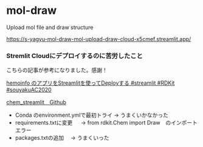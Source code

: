 # mol-draw
Upload mol file and draw structure


https://s-yagyu-mol-draw-mol-upload-draw-cloud-x5cmef.streamlit.app/



### Stremlit Cloudにデプロイするのに苦労したこと

こちらの記事が参考になりました。感謝！

[hemoinfo のアプリをStreamlitを使ってDeployする #streamlit #RDKit #souyakuAC2020](https://iwatobipen.wordpress.com/2020/12/20/chemoinfo-%E3%81%AE%E3%82%A2%E3%83%97%E3%83%AA%E3%82%92streamlit%E3%82%92%E4%BD%BF%E3%81%A3%E3%81%A6deploy%E3%81%99%E3%82%8B-streamlit-rdkit-souyakuac2020/)

[chem_streamlit　Github](https://github.com/iwatobipen/chem_streamlit)

- Conda のenvironment.ymlで最初トライ
  -> うまくいかなかった
- requirements.txtに変更
　 -> from rdkit.Chem import Draw　のインポートエラー
- packages.txtの追加
  　-> うまくいった

